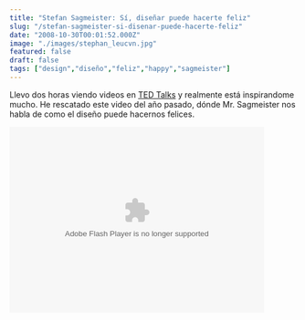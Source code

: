 ```yaml
---
title: "Stefan Sagmeister: Sí, diseñar puede hacerte feliz"
slug: "/stefan-sagmeister-si-disenar-puede-hacerte-feliz"
date: "2008-10-30T00:01:52.000Z"
image: "./images/stephan_leucvn.jpg"
featured: false
draft: false
tags: ["design","diseño","feliz","happy","sagmeister"]
---
```



Llevo dos horas viendo videos en [TED Talks](http://www.ted.com/) y realmente está inspirandome mucho. He rescatado este video del año pasado, dónde Mr. Sagmeister nos habla de como el diseño puede hacernos felices.

<object classid="clsid:d27cdb6e-ae6d-11cf-96b8-444553540000" codebase="http://download.macromedia.com/pub/shockwave/cabs/flash/swflash.cab#version=6,0,40,0" height="326" width="446"><param name="allowFullScreen" value="true"></param><param name="allowScriptAccess" value="always"></param><param name="wmode" value="transparent"></param><param name="bgColor" value="#ffffff"></param><param name="flashvars" value="vu=http://video.ted.com/talks/dynamic/StefanSagmeister_2004-medium.flv&su=http://images.ted.com/images/ted/tedindex/embed-posters/StefanSagmeister-2004.embed_thumbnail.jpg&vw=432&vh=240&ap=0&ti=50&introDuration=15330&adDuration=4000&postAdDuration=830&adKeys=talk=stefan_sagmeister_shares_happy_design;year=2004;theme=not_business_as_usual;theme=the_creative_spark;theme=what_makes_us_happy;theme=design_like_you_give_a_damn;theme=speaking_at_tedglobal2009;theme=art_unusual;event=TED2004;&preAdTag=tconf.ted/embed;tile=1;sz=512x288;"></param><param name="src" value="http://video.ted.com/assets/player/swf/EmbedPlayer.swf"></param><param name="bgcolor" value="#ffffff"></param><param name="allowfullscreen" value="true"></param><embed allowfullscreen="true" allowscriptaccess="always" bgcolor="#ffffff" flashvars="vu=http://video.ted.com/talks/dynamic/StefanSagmeister_2004-medium.flv&su=http://images.ted.com/images/ted/tedindex/embed-posters/StefanSagmeister-2004.embed_thumbnail.jpg&vw=432&vh=240&ap=0&ti=50&introDuration=15330&adDuration=4000&postAdDuration=830&adKeys=talk=stefan_sagmeister_shares_happy_design;year=2004;theme=not_business_as_usual;theme=the_creative_spark;theme=what_makes_us_happy;theme=design_like_you_give_a_damn;theme=speaking_at_tedglobal2009;theme=art_unusual;event=TED2004;&preAdTag=tconf.ted/embed;tile=1;sz=512x288;" height="326" src="http://video.ted.com/assets/player/swf/EmbedPlayer.swf" type="application/x-shockwave-flash" width="446" wmode="transparent"></embed></object>



